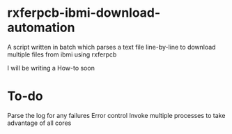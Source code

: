# rxferpcb-ibmi-download-automation
A script written in batch which parses a text file line-by-line to download multiple files from ibmi using rxferpcb

I will be writing a How-to soon







# To-do

Parse the log for any failures
Error control
Invoke multiple processes to take advantage of all cores
